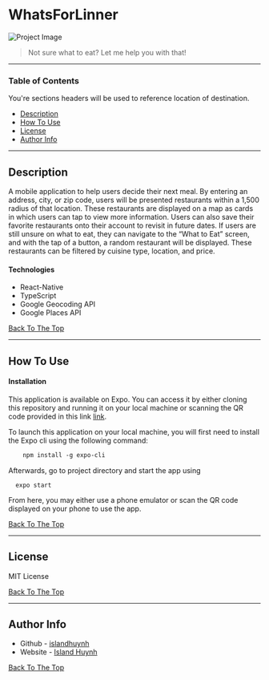 # WhatsForLinner

![Project Image](https://user-images.githubusercontent.com/74833309/119281140-8313c700-bc02-11eb-9208-0b5cdfe097a8.png)

> Not sure what to eat? Let me help you with that!

---

### Table of Contents
You're sections headers will be used to reference location of destination.

- [Description](#description)
- [How To Use](#how-to-use)
- [License](#license)
- [Author Info](#author-info)

---

## Description

A mobile application to help users decide their next meal. By entering an address, city, or zip code, users will be presented restaurants within a 1,500 radius of that location. These restaurants are displayed on a map as cards in which users can tap to view more information. Users can also save their favorite restaurants onto their account to revisit in future dates. If users are still unsure on what to eat, they can navigate to the “What to Eat” screen, and with the tap of a button, a random restaurant will be displayed. These restaurants can be filtered by cuisine type, location, and price.

#### Technologies

- React-Native
- TypeScript
- Google Geocoding API
- Google Places API

[Back To The Top](#read-me-template)

---

## How To Use

#### Installation

This application is available on Expo. You can access it by either cloning this repository and running it on your local machine or scanning the QR code provided in this link [link](https://expo.io/@islandhuynh/projects/WhatsForLinner).

To launch this application on your local machine, you will first need to install the Expo cli using the following command: 
```html
    npm install -g expo-cli
```

Afterwards, go to project directory and start the app using 
```
  expo start
```

From here, you may either use a phone emulator or scan the QR code displayed on your phone to use the app.


[Back To The Top](#read-me-template)

---

## License

MIT License

[Back To The Top](#read-me-template)

---

## Author Info

- Github - [islandhuynh](https://github.com/islandhuynh)
- Website - [Island Huynh](https://island-huynh.netlify.app/)

[Back To The Top](#read-me-template)
